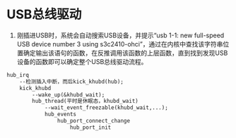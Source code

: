 # USB总线驱动
1. 刚插进USB时，系统会自动搜索USB设备，并提示“usb 1-1: new full-speed USB device number 3 using s3c2410-ohci”，通过在内核中查找该字符串位置确定输出该语句的函数，在反推调用该函数的上层函数，直到找到发现USB设备的函数即可以确定整个USB总线驱动流程。

```txt
hub_irq
    --检测插入中断，而后kick_khubd(hub);
    kick_khubd
        --wake_up(&khubd_wait);
        hub_thread(平时是休眠态，khubd_wait)
            --wait_event_freezable(khubd_wait,...);
            hub_events
                hub_port_connect_change
                    hub_port_init
```